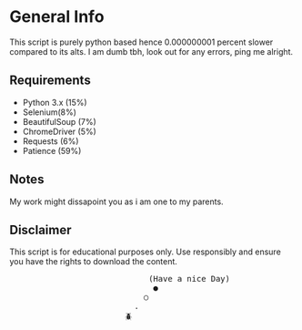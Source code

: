 # General Info
This script is purely python based hence 0.000000001 percent slower compared to its alts.
I am dumb tbh, look out for any errors, ping me alright.


## Requirements

- Python 3.x (15%)
- Selenium(8%)
- BeautifulSoup (7%)
- ChromeDriver (5%)
- Requests (6%)
- Patience (59%)

## Notes
My work might dissapoint you as i am one to my parents.

## Disclaimer

This script is for educational purposes only. Use responsibly and ensure you have the rights to download the content.
<pre>
                             (Have a nice Day)
                              ●
                            ○
                          .
                        🪲
</pre>
